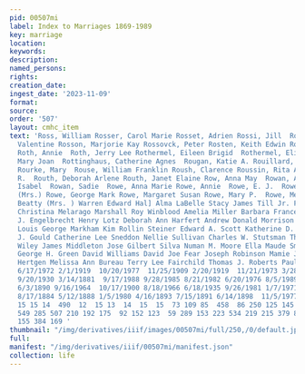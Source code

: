 ```yaml
---
pid: 00507mi
label: Index to Marriages 1869-1989
key: marriage
location: 
keywords: 
description: 
named_persons: 
rights: 
creation_date: 
ingest_date: '2023-11-09'
format: 
source: 
order: '507'
layout: cmhc_item
text: 'Ross, William Rosser, Carol Marie Rosset, Adrien Rossi, Jill  Rossi, Sophia  Rossi,
  Valentine Rosson, Marjorie Kay Rossovck, Peter Rosten, Keith Edwin Rosvold, Thelma
  Roth, Annie  Roth, Jerry Lee Rothermel, Eileen Brigid  Rothermel, Elizabeth Grace  Rothrock,
  Mary Joan  Rottinghaus, Catherine Agnes  Rougan, Katie A. Rouillard, Whitman G.
  Rourke, Mary  Rouse, William Franklin Roush, Clarence Roussin, Rita A. Rout, Ulva
  R.  Routh, Deborah Arlene Routh, Janet Elaine Row, Anna May  Rowan, Anthony  Rowan,
  Isabel  Rowan, Sadie  Rowe, Anna Marie Rowe, Annie  Rowe, E. J.  Rowe, Eliza E.
  (Mrs.) Rowe, George Mark Rowe, Margaret Susan Rowe, Mary P.  Rowe, Merle Gene  Phoebe
  Beatty (Mrs. ) Warren Edward Hal] Alma LaBelle Stacy James Till Jr. Frank Hagg Mary
  Christina Melarago Marshall Roy Winblood Amelia Miller Barbara Frances Patti Ralph
  J. Engelbrecht Henry Lotz Deborah Ann Harfert Andrew Donald Morrison C. Walter Seabert
  Louis George Markham Kim Rollin Steiner Edward A. Scott Katherine D. Elliott Fred
  J. Gould Catherine Lee Sneddon Nellie Sullivan Charles W. Stutsman Thomas A. Blanchard
  Wiley James Middleton Jose Gilbert Silva Numan M. Moore Ella Maude Smith (Mrs. )
  George H. Green David Williams David Joe Fear Joseph Robinson Mamie Jones John W.
  Hertgen Melissa Ann Bureau Terry Lee Fairchild Thomas J. Roberts Paula Dianne Burckhalter  497  12/12/1889
  6/17/1972 2/1/1919  10/20/1977  11/25/1909 2/20/1919  11/21/1973 3/28/1891 9/12/1981
  9/20/1930 3/14/1881  9/17/1988 9/28/1985 8/21/1982 6/20/1976 8/5/1989 4/23/1902  10/23/1926
  6/3/1890 9/16/1964  10/17/1900 8/18/1966 6/18/1935 9/26/1981 1/7/1971 2/12/1913  10/8/1884
  8/17/1884 5/12/1888 1/5/1980 4/16/1893 7/15/1891 6/14/1898  11/5/1977 9/25/1981  10/16/1897  11/21/1981  14  487
  15 15 14  490  12  15 13  14  15  15  73 109 85  458  86 250 125 145 224  49 187
  549 285 507 210 192 175  92 152 123  59 289 153 223 534 219 215 379 899 263 142  678
  155 384 169 '
thumbnail: "/img/derivatives/iiif/images/00507mi/full/250,/0/default.jpg"
full: 
manifest: "/img/derivatives/iiif/00507mi/manifest.json"
collection: life
---
```

